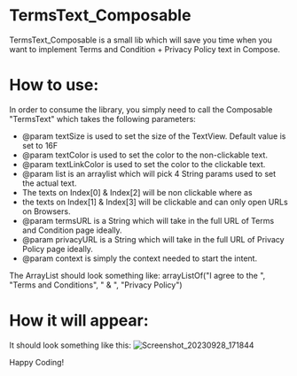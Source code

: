 # TermsText_Composable
TermsText_Composable is a small lib which will save you time when you want to implement Terms and Condition + Privacy Policy text in Compose.

# How to use:
In order to consume the library, you simply need to call the Composable "TermsText" which takes the following parameters:
 * @param textSize is used to set the size of the TextView. Default value is set to 16F
 * @param textColor is used to set the color to the non-clickable text.
 * @param textLinkColor is used to set the color to the clickable text.
 * @param list is an arraylist which will pick 4 String params used to set the actual text.
 * The texts on Index[0] & Index[2] will be non clickable where as
 * the texts on Index[1] & Index[3] will be clickable and can only open URLs on Browsers.
 * @param termsURL is a String which will take in the full URL of Terms and Condition page ideally.
 * @param privacyURL is a String which will take in the full URL of Privacy Policy page ideally.
 * @param context is simply the context needed to start the intent.

The ArrayList should look something like:
arrayListOf("I agree to the ", "Terms and Conditions", " & ",  "Privacy Policy")

# How it will appear:
It should look something like this:
![Screenshot_20230928_171844](https://github.com/TusharGogna/TermsText_Composable/assets/36148180/be577e4c-bb66-4759-bcd4-dd2d878c677c)

Happy Coding! 

